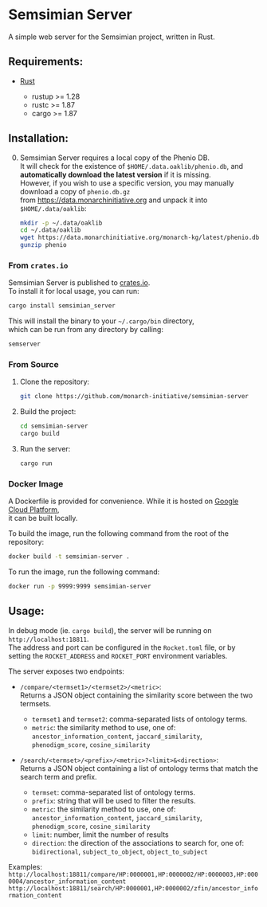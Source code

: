 # Semsimian Server

A simple web server for the Semsimian project, written in Rust.

## Requirements:

- [Rust](https://www.rust-lang.org/tools/install)

  - rustup >= 1.28
  - rustc >= 1.87
  - cargo >= 1.87

## Installation:

0. Semsimian Server requires a local copy of the Phenio DB.  
   It will check for the existence of `$HOME/.data.oaklib/phenio.db`, and **automatically download the latest version** if it is missing.  
   However, if you wish to use a specific version, you may manually download a copy of `phenio.db.gz`  
   from https://data.monarchinitiative.org and unpack it into `$HOME/.data/oaklib`:

   ```bash
   mkdir -p ~/.data/oaklib
   cd ~/.data/oaklib
   wget https://data.monarchinitiative.org/monarch-kg/latest/phenio.db.gz
   gunzip phenio
   ```

### From `crates.io`

Semsimian Server is published to [crates.io](https://crates.io/crates/semsimian_server).  
To install it for local usage, you can run:

```bash
cargo install semsimian_server
```

This will install the binary to your `~/.cargo/bin` directory,  
which can be run from any directory by calling:

```bash
semserver
```

### From Source

1. Clone the repository:
   ```bash
   git clone https://github.com/monarch-initiative/semsimian-server
   ```
2. Build the project:
   ```bash
   cd semsimian-server
   cargo build
   ```
3. Run the server:
   ```bash
   cargo run
   ```

### Docker Image

A Dockerfile is provided for convenience. While it is hosted on [Google Cloud Platform](us-central1-docker.pkg.dev/monarch-initiative/monarch-api/semsimian-server:latest),  
it can be built locally.

To build the image, run the following command from the root of the repository:

```bash
docker build -t semsimian-server .
```

To run the image, run the following command:

```bash
docker run -p 9999:9999 semsimian-server
```

## Usage:

In debug mode (ie. `cargo build`), the server will be running on `http://localhost:18811`.  
The address and port can be configured in the `Rocket.toml` file, or by setting the `ROCKET_ADDRESS` and `ROCKET_PORT` environment variables.

The server exposes two endpoints:

- `/compare/<termset1>/<termset2>/<metric>`:  
  Returns a JSON object containing the similarity score between the two termsets.

  - `termset1` and `termset2`: comma-separated lists of ontology terms.
  - `metric`: the similarity method to use, one of:  
    `ancestor_information_content`, `jaccard_similarity`, `phenodigm_score`, `cosine_similarity`

- `/search/<termset>/<prefix>/<metric>?<limit>&<direction>`:  
  Returns a JSON object containing a list of ontology terms that match the search term and prefix.

  - `termset`: comma-separated list of ontology terms.
  - `prefix`: string that will be used to filter the results.
  - `metric`: the similarity method to use, one of:  
    `ancestor_information_content`, `jaccard_similarity`, `phenodigm_score`, `cosine_similarity`
  - `limit`: number, limit the number of results
  - `direction`: the direction of the associations to search for, one of:  
    `bidirectional`, `subject_to_object`, `object_to_subject`

Examples:
`http://localhost:18811/compare/HP:0000001,HP:0000002/HP:0000003,HP:0000004/ancestor_information_content`
`http://localhost:18811/search/HP:0000001,HP:0000002/zfin/ancestor_information_content`
